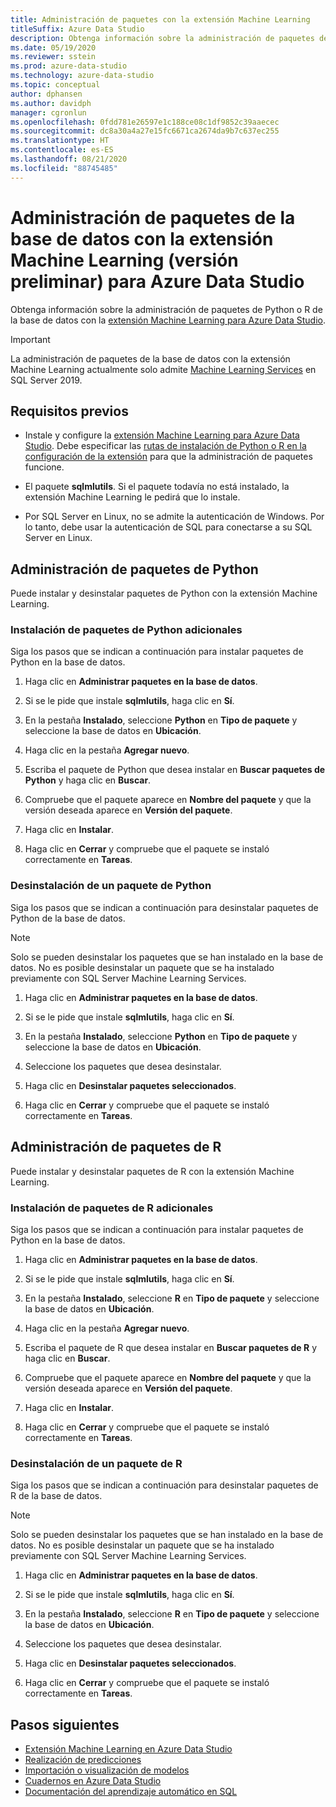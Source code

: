 ```yaml
---
title: Administración de paquetes con la extensión Machine Learning
titleSuffix: Azure Data Studio
description: Obtenga información sobre la administración de paquetes de Python o R de la base de datos con la extensión Machine Learning para Azure Data Studio.
ms.date: 05/19/2020
ms.reviewer: sstein
ms.prod: azure-data-studio
ms.technology: azure-data-studio
ms.topic: conceptual
author: dphansen
ms.author: davidph
manager: cgronlun
ms.openlocfilehash: 0fdd781e26597e1c188ce08c1df9852c39aaecec
ms.sourcegitcommit: dc8a30a4a27e15fc6671ca2674da9b7c637ec255
ms.translationtype: HT
ms.contentlocale: es-ES
ms.lasthandoff: 08/21/2020
ms.locfileid: "88745485"
---
```

# <a name="manage-packages-in-database-with-machine-learning-extension-preview-for-azure-data-studio"></a>Administración de paquetes de la base de datos con la extensión Machine Learning (versión preliminar) para Azure Data Studio

Obtenga información sobre la administración de paquetes de Python o R de la base de datos con la [extensión Machine Learning para Azure Data Studio](machine-learning-extension.md).

> [!IMPORTANT]
> La administración de paquetes de la base de datos con la extensión Machine Learning actualmente solo admite [Machine Learning Services](../machine-learning/sql-server-machine-learning-services.md) en SQL Server 2019.

## <a name="prerequisites"></a>Requisitos previos

- Instale y configure la [extensión Machine Learning para Azure Data Studio](machine-learning-extension.md). Debe especificar las [rutas de instalación de Python o R en la configuración de la extensión](machine-learning-extension.md#settings) para que la administración de paquetes funcione.

- El paquete **sqlmlutils**. Si el paquete todavía no está instalado, la extensión Machine Learning le pedirá que lo instale.

- Por SQL Server en Linux, no se admite la autenticación de Windows. Por lo tanto, debe usar la autenticación de SQL para conectarse a su SQL Server en Linux.

## <a name="manage-python-packages"></a>Administración de paquetes de Python

Puede instalar y desinstalar paquetes de Python con la extensión Machine Learning.

### <a name="install-new-python-package"></a>Instalación de paquetes de Python adicionales

Siga los pasos que se indican a continuación para instalar paquetes de Python en la base de datos.

1. Haga clic en **Administrar paquetes en la base de datos**.

1. Si se le pide que instale **sqlmlutils**, haga clic en **Sí**.

1. En la pestaña **Instalado**, seleccione **Python** en **Tipo de paquete** y seleccione la base de datos en **Ubicación**.

1. Haga clic en la pestaña **Agregar nuevo**.

1. Escriba el paquete de Python que desea instalar en **Buscar paquetes de Python** y haga clic en **Buscar**.

1. Compruebe que el paquete aparece en **Nombre del paquete** y que la versión deseada aparece en **Versión del paquete**.

1. Haga clic en **Instalar**.

1. Haga clic en **Cerrar** y compruebe que el paquete se instaló correctamente en **Tareas**.

### <a name="uninstall-a-python-package"></a>Desinstalación de un paquete de Python

Siga los pasos que se indican a continuación para desinstalar paquetes de Python de la base de datos.

> [!NOTE]
> Solo se pueden desinstalar los paquetes que se han instalado en la base de datos. No es posible desinstalar un paquete que se ha instalado previamente con SQL Server Machine Learning Services.

1. Haga clic en **Administrar paquetes en la base de datos**.

1. Si se le pide que instale **sqlmlutils**, haga clic en **Sí**.

1. En la pestaña **Instalado**, seleccione **Python** en **Tipo de paquete** y seleccione la base de datos en **Ubicación**.

1. Seleccione los paquetes que desea desinstalar.

1. Haga clic en **Desinstalar paquetes seleccionados**.

1. Haga clic en **Cerrar** y compruebe que el paquete se instaló correctamente en **Tareas**.

## <a name="manage-r-packages"></a>Administración de paquetes de R

Puede instalar y desinstalar paquetes de R con la extensión Machine Learning.

### <a name="install-new-r-package"></a>Instalación de paquetes de R adicionales

Siga los pasos que se indican a continuación para instalar paquetes de Python en la base de datos.

1. Haga clic en **Administrar paquetes en la base de datos**.

1. Si se le pide que instale **sqlmlutils**, haga clic en **Sí**.

1. En la pestaña **Instalado**, seleccione **R** en **Tipo de paquete** y seleccione la base de datos en **Ubicación**.

1. Haga clic en la pestaña **Agregar nuevo**.

1. Escriba el paquete de R que desea instalar en **Buscar paquetes de R** y haga clic en **Buscar**.

1. Compruebe que el paquete aparece en **Nombre del paquete** y que la versión deseada aparece en **Versión del paquete**.

1. Haga clic en **Instalar**.

1. Haga clic en **Cerrar** y compruebe que el paquete se instaló correctamente en **Tareas**.

### <a name="uninstall-an-r-package"></a>Desinstalación de un paquete de R

Siga los pasos que se indican a continuación para desinstalar paquetes de R de la base de datos.

> [!NOTE]
> Solo se pueden desinstalar los paquetes que se han instalado en la base de datos. No es posible desinstalar un paquete que se ha instalado previamente con SQL Server Machine Learning Services.

1. Haga clic en **Administrar paquetes en la base de datos**.

1. Si se le pide que instale **sqlmlutils**, haga clic en **Sí**.

1. En la pestaña **Instalado**, seleccione **R** en **Tipo de paquete** y seleccione la base de datos en **Ubicación**.

1. Seleccione los paquetes que desea desinstalar.

1. Haga clic en **Desinstalar paquetes seleccionados**.

1. Haga clic en **Cerrar** y compruebe que el paquete se instaló correctamente en **Tareas**.

## <a name="next-steps"></a>Pasos siguientes

- [Extensión Machine Learning en Azure Data Studio](machine-learning-extension.md)
- [Realización de predicciones](machine-learning-extension-predictions.md)
- [Importación o visualización de modelos](machine-learning-extension-import-view-models.md)
- [Cuadernos en Azure Data Studio](notebooks-guidance.md)
- [Documentación del aprendizaje automático en SQL](../machine-learning/index.yml)
